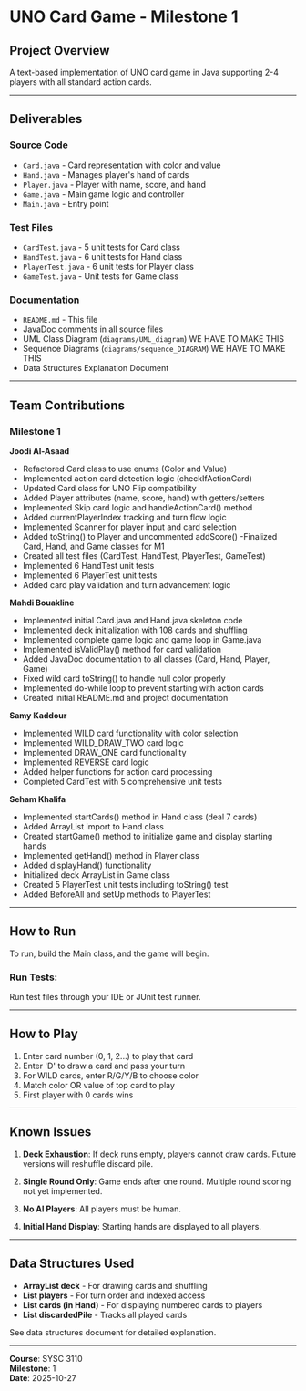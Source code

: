 # UNO Card Game - Milestone 1

## Project Overview
A text-based implementation of UNO card game in Java supporting 2-4 players with all standard action cards.

---

## Deliverables

### Source Code
- `Card.java` - Card representation with color and value
- `Hand.java` - Manages player's hand of cards  
- `Player.java` - Player with name, score, and hand
- `Game.java` - Main game logic and controller
- `Main.java` - Entry point

### Test Files
- `CardTest.java` - 5 unit tests for Card class
- `HandTest.java` - 6 unit tests for Hand class
- `PlayerTest.java` - 6 unit tests for Player class
- `GameTest.java` - Unit tests for Game class

### Documentation
- `README.md` - This file
- JavaDoc comments in all source files
- UML Class Diagram (`diagrams/UML_diagram`) WE HAVE TO MAKE THIS 
- Sequence Diagrams (`diagrams/sequence_DIAGRAM`) WE HAVE TO MAKE THIS
- Data Structures Explanation Document

---

## Team Contributions

### Milestone 1

**Joodi Al-Asaad**
- Refactored Card class to use enums (Color and Value)
- Implemented action card detection logic (checkIfActionCard)
- Updated Card class for UNO Flip compatibility
- Added Player attributes (name, score, hand) with getters/setters
- Implemented Skip card logic and handleActionCard() method
- Added currentPlayerIndex tracking and turn flow logic
- Implemented Scanner for player input and card selection
- Added toString() to Player and uncommented addScore()
-Finalized Card, Hand, and Game classes for M1
- Created all test files (CardTest, HandTest, PlayerTest, GameTest)
- Implemented 6 HandTest unit tests
- Implemented 6 PlayerTest unit tests
- Added card play validation and turn advancement logic

**Mahdi Bouakline**
- Implemented initial Card.java and Hand.java skeleton code
- Implemented deck initialization with 108 cards and shuffling
- Implemented complete game logic and game loop in Game.java
- Implemented isValidPlay() method for card validation
- Added JavaDoc documentation to all classes (Card, Hand, Player, Game)
- Fixed wild card toString() to handle null color properly
- Implemented do-while loop to prevent starting with action cards
- Created initial README.md and project documentation

**Samy Kaddour**
- Implemented WILD card functionality with color selection
- Implemented WILD_DRAW_TWO card logic
- Implemented DRAW_ONE card functionality
- Implemented REVERSE card logic
- Added helper functions for action card processing
- Completed CardTest with 5 comprehensive unit tests

**Seham Khalifa**
- Implemented startCards() method in Hand class (deal 7 cards)
- Added ArrayList import to Hand class
- Created startGame() method to initialize game and display starting hands
- Implemented getHand() method in Player class
- Added displayHand() functionality
- Initialized deck ArrayList in Game class
- Created 5 PlayerTest unit tests including toString() test
- Added BeforeAll and setUp methods to PlayerTest

---

## How to Run

To run, build the Main class, and the game will begin.


### Run Tests:
Run test files through your IDE or JUnit test runner.

---

## How to Play

1. Enter card number (0, 1, 2...) to play that card
2. Enter 'D' to draw a card and pass your turn
3. For WILD cards, enter R/G/Y/B to choose color
4. Match color OR value of top card to play
5. First player with 0 cards wins

---

## Known Issues

1. **Deck Exhaustion**: If deck runs empty, players cannot draw cards. Future versions will reshuffle discard pile.

2. **Single Round Only**: Game ends after one round. Multiple round scoring not yet implemented.

3. **No AI Players**: All players must be human.

4. **Initial Hand Display**: Starting hands are displayed to all players.

---

## Data Structures Used

- **ArrayList<Card> deck** - For drawing cards and shuffling
- **List<Player> players** - For turn order and indexed access
- **List<Card> cards (in Hand)** - For displaying numbered cards to players
- **List<Card> discardedPile** - Tracks all played cards

See data structures document for detailed explanation.

---

**Course**: SYSC 3110  
**Milestone**: 1  
**Date**: 2025-10-27